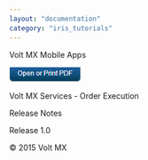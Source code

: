 ```yaml
---
layout: "documentation"
category: "iris_tutorials"
---
```

                   

Volt MX  Mobile Apps

[![](../Resources/Images/pdf.png)](http://docs.voltmx.com/7_0_PDFs/apps/orderexecution_releasenotes.pdf "VoltMX Services Order Execution Release Notes")

Volt MX  Services - Order Execution

Release Notes

Release 1.0

© 2015 Volt MX
